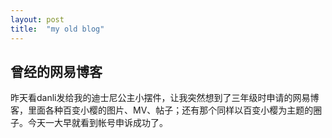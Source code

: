 ```yaml
---
layout: post
title:  "my old blog"
---
```


## 曾经的网易博客
昨天看danli发给我的迪士尼公主小摆件，让我突然想到了三年级时申请的网易博客，里面各种百变小樱的图片、MV、帖子；还有那个同样以百变小樱为主题的圈子。今天一大早就看到帐号申诉成功了。
